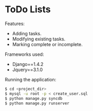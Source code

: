 # ToDo Lists

Features:
  - Adding tasks.
  - Modifying existing tasks.
  - Marking complete or incomplete.

Frameworks used:
  - Django==1.4.2
  - Jquery==3.1.0

Running the application:
```sh
$ cd <project_dir>
$ mysql -u root -p < create_user.sql
$ python manage.py syncdb
$ python manage.py runserver
```